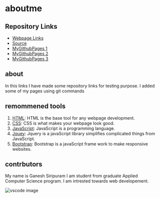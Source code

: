
# aboutme

## Repository Links

- [Webpage Links](https://github.com/ganesh58/aboutme/blob/master/README.md)
- [Source](https://github.com/ganesh58/aboutme/)
- [MyGithubPages 1](https://github.com/ganesh58/test1.git)
- [MyGithubPages 2](https://github.com/ganesh58/test.git)
- [MyGithubPages 3](https://github.com/ganesh58/test1.git)


## about
In this links I have made some repository links for testing purpose. I added some of my pages using git commands


## remommened tools

1. [HTML](https://www.w3schools.com/html/ "w3school HTML Tutorial"): HTML is the base tool for any webpage development.
1. [CSS](https://www.w3schools.com/html/html_css.asp/ "w3school CSS"): CSS is what makes your webpage look good.
1. [JavaScript](https://www.w3schools.com/js/ "w3school JavaScript"): JavaScript is a programming language. 
1. [Jquey](https://www.w3schools.com/jquery/): Jquery is a javaScript library simplifies complicated things  from JavaScript.
1. [Bootstrap](https://www.w3schools.com/bootstrap/default.asp): Bootstrap is a javaScript frame work to make responsive websites.



## contrbutors

My name is Ganesh Siripuram I am student from graduate Applied Computer Science program. I am intrested towards web developement.


![vscode image](https://i.eurosport.com/2017/09/23/2173246-45422339-640-360.jpg)















